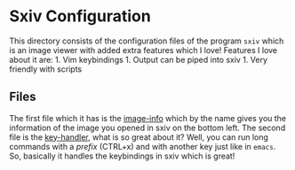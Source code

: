 Sxiv Configuration
==================

This directory consists of the configuration files of the program `sxiv` which is an image viewer with added
extra features which I love! Features I love about it are:
    1. Vim keybindings
    1. Output can be piped into sxiv
    1. Very friendly with scripts

Files
-----

The first file which it has is the [image-info](./exec/image-info) which
by the name gives you the information of the image you opened in sxiv
on the bottom left.
The second file is the [key-handler](./exec/key-handler), what is so great
about it? Well, you can run long commands with a *prefix* (CTRL+x) and with another
key just like in `emacs`. So, basically it handles the keybindings in sxiv
which is great!
